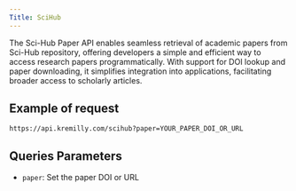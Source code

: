 ```yaml
---
Title: SciHub
---
```

The Sci-Hub Paper API enables seamless retrieval of academic papers from Sci-Hub repository, offering developers a simple and efficient way to access research papers programmatically. With support for DOI lookup and paper downloading, it simplifies integration into applications, facilitating broader access to scholarly articles.

## Example of request

```shell
https://api.kremilly.com/scihub?paper=YOUR_PAPER_DOI_OR_URL
```

## Queries Parameters

* `paper`: Set the paper DOI or URL
